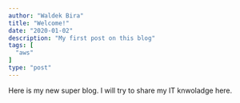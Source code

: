 ```yaml
---
author: "Waldek Bira"
title: "Welcome!"
date: "2020-01-02"
description: "My first post on this blog"
tags: [
  "aws"
]
type: "post"
---
```


Here is my new super blog. I will try to share my IT knwoladge here.